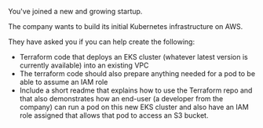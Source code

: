 You've joined a new and growing startup.

The company wants to build its initial Kubernetes infrastructure on AWS.

They have asked you if you can help create the following:

- Terraform code that deploys an EKS cluster (whatever latest version is currently available) into an existing VPC
- The terraform code should also prepare anything needed for a pod to be able to assume an IAM role
- Include a short readme that explains how to use the Terraform repo and that also demonstrates how an end-user (a developer from the company) can run a pod on this new EKS cluster and also have an IAM role assigned that allows that pod to access an S3 bucket.